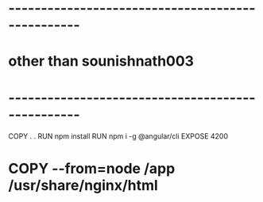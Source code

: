 # -------------------------------------------------
# other than sounishnath003
# -------------------------------------------------
COPY . .
RUN npm install
RUN npm i -g @angular/cli
EXPOSE 4200

# COPY --from=node /app /usr/share/nginx/html